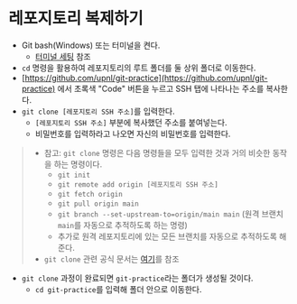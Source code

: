# 레포지토리 복제하기
* Git bash(Windows) 또는 터미널을 켠다.
  * [터미널 세팅](../setting/terminal.md) 참조
* `cd` 명령을 활용하여 레포지토리의 루트 폴더를 둘 상위 폴더로 이동한다.
* [https://github.com/upnl/git-practice](https://github.com/upnl/git-practice) 에서 초록색 "Code" 버튼을 누르고 SSH 탭에 나타나는 주소를 복사한다.
* `git clone [레포지토리 SSH 주소]`를 입력한다.
  * `[레포지토리 SSH 주소]` 부분에 복사했던 주소를 붙여넣는다.
  * 비밀번호를 입력하라고 나오면 자신의 비밀번호를 입력한다.
>  * 참고: `git clone` 명령은 다음 명령들을 모두 입력한 것과 거의 비슷한 동작을 하는 명령이다.
>    * `git init`
>    * `git remote add origin [레포지토리 SSH 주소]`
>    * `git fetch origin`
>    * `git pull origin main`
>    * `git branch --set-upstream-to=origin/main main` (원격 브랜치 `main`를 자동으로 추적하도록 하는 명령)
>    * 추가로 원격 레포지토리에 있는 모든 브랜치를 자동으로 추적하도록 해준다.
>  * `git clone` 관련 공식 문서는 [여기](https://git-scm.com/docs/git-clone)를 참조
* `git clone` 과정이 완료되면 `git-practice`라는 폴더가 생성될 것이다.
  * `cd git-practice`를 입력해 폴더 안으로 이동한다.